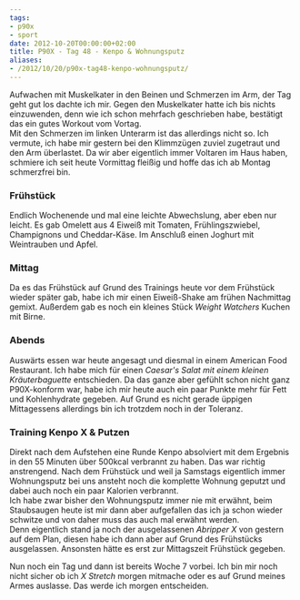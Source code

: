 ```yaml
---
tags:
- p90x
- sport
date: 2012-10-20T00:00:00+02:00
title: P90X - Tag 48 - Kenpo & Wohnungsputz
aliases:
- /2012/10/20/p90x-tag48-kenpo-wohnungsputz/
---
```


Aufwachen mit Muskelkater in den Beinen und Schmerzen im Arm, der Tag geht gut los dachte ich mir. Gegen den Muskelkater hatte ich bis nichts einzuwenden, denn wie ich schon mehrfach geschrieben habe, bestätigt das ein gutes Workout vom Vortag.   
Mit den Schmerzen im linken Unterarm ist das allerdings nicht so. Ich vermute, ich habe mir gestern bei den Klimmzügen zuviel zugetraut und den Arm überlastet. Da wir aber eigentlich immer Voltaren im Haus haben, schmiere ich seit heute Vormittag fleißig und hoffe das ich ab Montag schmerzfrei bin.

### Frühstück
Endlich Wochenende und mal eine leichte Abwechslung, aber eben nur leicht. Es gab Omelett aus 4 Eiweiß mit Tomaten, Frühlingszwiebel, Champignons und Cheddar-Käse. Im Anschluß einen Joghurt mit Weintrauben und Apfel.

### Mittag
Da es das Frühstück auf Grund des Trainings heute vor dem Frühstück wieder später gab, habe ich mir einen Eiweiß-Shake am frühen Nachmittag gemixt. Außerdem gab es noch ein kleines Stück _Weight Watchers_ Kuchen mit Birne.

### Abends
Auswärts essen war heute angesagt und diesmal in einem American Food Restaurant. Ich habe mich für einen _Caesar's Salat mit einem kleinen Kräuterbaguette_ entschieden. Da das ganze aber gefühlt schon nicht ganz P90X-konform war, habe ich mir heute auch ein paar Punkte mehr für Fett und Kohlenhydrate gegeben. Auf Grund es nicht gerade üppigen Mittagessens allerdings bin ich trotzdem noch in der Toleranz.

### Training Kenpo X & Putzen
Direkt nach dem Aufstehen eine Runde Kenpo absolviert mit dem Ergebnis in den 55 Minuten über 500kcal verbrannt zu haben. Das war richtig anstrengend. Nach dem Frühstück und weil ja Samstags eigentlich immer Wohnungsputz bei uns ansteht noch die komplette Wohnung geputzt und dabei auch noch ein paar Kalorien verbrannt.   
Ich habe zwar bisher den Wohnungsputz immer nie mit erwähnt, beim Staubsaugen heute ist mir dann aber aufgefallen das ich ja schon wieder schwitze und von daher muss das auch mal erwähnt werden.   
Denn eigentlich stand ja noch der ausgelassenen _Abripper X_ von gestern auf dem Plan, diesen habe ich dann aber auf Grund des Frühstücks ausgelassen. Ansonsten hätte es erst zur Mittagszeit Frühstück gegeben.

Nun noch ein Tag und dann ist bereits Woche 7 vorbei. Ich bin mir noch nicht sicher ob ich _X Stretch_ morgen mitmache oder es auf Grund meines Armes auslasse. Das werde ich morgen entscheiden.
